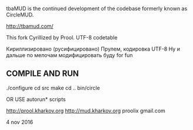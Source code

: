 tbaMUD is the continued development of the codebase formerly known as CircleMUD.

http://tbamud.com/

This fork Cyrillized by Prool. UTF-8 codetable

Кириллизировано (русифицировано) Прулем, кодировка UTF-8
Ну и дальше по мелочам модифицировать буду for fun

COMPILE AND RUN
---------------

./configure
cd src
make
cd ..
bin/circle

OR USE autorun\* scripts

http://prool.kharkov.org
http://mud.kharkov.org
proolix <dog here> gmail.com

4 nov 2016
